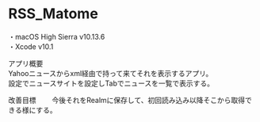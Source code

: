 # RSS_Matome
・macOS High Sierra v10.13.6  
・Xcode v10.1

アプリ概要  
Yahooニュースからxml経由で持って来てそれを表示するアプリ。  
設定でニュースサイトを設定しTabでニュースを一覧で表示する。  

改善目標　　
今後それをRealmに保存して、初回読み込み以降そこから取得できる様にする。


